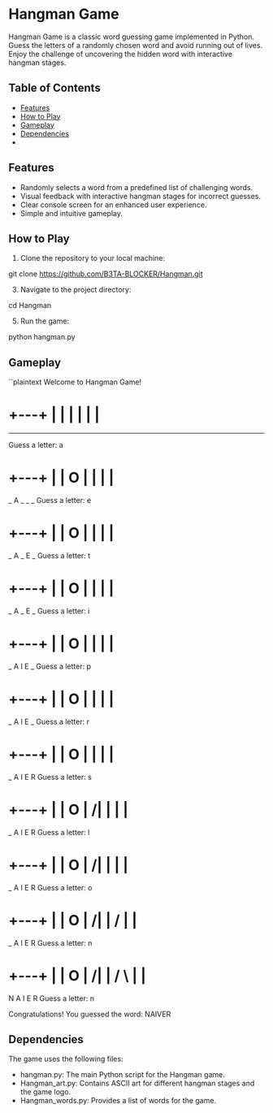 # Hangman Game

Hangman Game is a classic word guessing game implemented in Python. Guess the letters of a randomly chosen word and avoid running out of lives. Enjoy the challenge of uncovering the hidden word with interactive hangman stages.

## Table of Contents
- [Features](#features)
- [How to Play](#how-to-play)
- [Gameplay](#gameplay)
- [Dependencies](#dependencies)
- 
## Features

- Randomly selects a word from a predefined list of challenging words.
- Visual feedback with interactive hangman stages for incorrect guesses.
- Clear console screen for an enhanced user experience.
- Simple and intuitive gameplay.

## How to Play

1. Clone the repository to your local machine:
   
git clone https://github.com/B3TA-BLOCKER/Hangman.git

3. Navigate to the project directory:

cd Hangman

5. Run the game:

python hangman.py



## Gameplay

``plaintext
Welcome to Hangman Game!

+---+
|   |
   |
   |
   |
   |
=========
_ _ _ _ _
Guess a letter: a

+---+
|   |
O   |
   |
   |
   |
=========
_ A _ _ _
Guess a letter: e

+---+
|   |
O   |
   |
   |
   |
=========
_ A _ E _
Guess a letter: t

+---+
|   |
O   |
   |
   |
   |
=========
_ A _ E _
Guess a letter: i

+---+
|   |
O   |
   |
   |
   |
=========
_ A I E _
Guess a letter: p

+---+
|   |
O   |
   |
   |
   |
=========
_ A I E _
Guess a letter: r

+---+
|   |
O   |
   |
   |
   |
=========
_ A I E R
Guess a letter: s

+---+
|   |
O   |
/|   |
   |
   |
=========
_ A I E R
Guess a letter: l

+---+
|   |
O   |
/|   |
   |
   |
=========
_ A I E R
Guess a letter: o

+---+
|   |
O   |
/|   |
/    |
   |
=========
_ A I E R
Guess a letter: n

+---+
|   |
O   |
/|   |
/ \  |
   |
=========
N A I E R
Guess a letter: n

Congratulations! You guessed the word: NAIVER

## Dependencies
The game uses the following files:

- hangman.py: The main Python script for the Hangman game.
- Hangman_art.py: Contains ASCII art for different hangman stages and the game logo.
- Hangman_words.py: Provides a list of words for the game.
